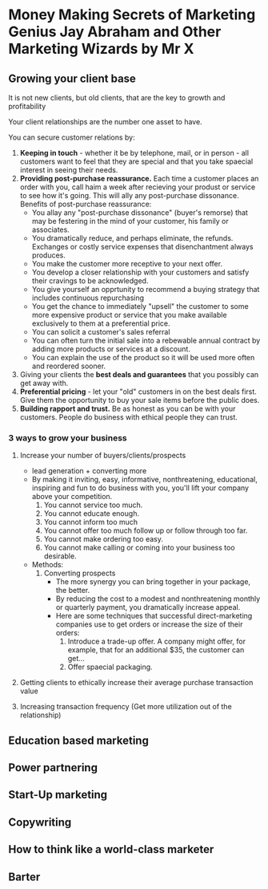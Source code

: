 # Money Making Secrets of Marketing Genius Jay Abraham and Other Marketing Wizards by Mr X

## Growing your client base

It is not new clients, but old clients, that are the key to growth and profitability

Your client relationships are the number one asset to have. 

You can secure customer relations by:

1. **Keeping in touch** - whether it be by telephone, mail, or in person - all customers want to feel that they are special and that you take spaecial interest in seeing their needs.
2. **Providing post-purchase reassurance.** Each time a customer places an order with you, call haim a week after recieving your produst or service to see how it's going. This will ally any post-purchase dissonance. Benefits of post-purchase reassurance:
   - You allay any "post-purchase dissonance" (buyer's remorse) that may be festering in the mind of your customer, his family or associates.
   - You dramatically reduce, and perhaps eliminate, the refunds. Exchanges or costly service expenses that disenchantment always produces.
   - You make the customer more receptive to your next offer.
   - You develop a closer relationship with your customers and satisfy their cravings to be acknowledged.
   - You give yourself an opprtunity to recommend a buying strategy that includes continuous repurchasing
   - You get the chance to immediately "upsell" the customer to some more expensive product or service that you make available exclusively to them at a preferential price.
   - You can solicit a customer's sales referral
   - You can often turn the initial sale into a rebewable annual contract by adding more products or services at a discount.
   - You can explain the use of the product so it will be used more often and reordered sooner.
3. Giving your clients the **best deals and guarantees** that you possibly can get away with.
4. **Preferential pricing** - let your "old" customers in on the best deals first. Give them the opportunity to buy your sale items before the public does.
5. **Building rapport and trust.** Be as honest as you can be with your customers. People do business with ethical people they can trust.

### 3 ways to grow your business

1. Increase your number of buyers/clients/prospects
   - lead generation + converting more
   - By making it inviting, easy, informative, nonthreatening, educational, inspiring and fun to do business with you, you'll lift your company above your competition.
      1. You cannot service too much.
      2. You cannot educate enough.
      3. You cannot inform too much
      4. You cannot offer too much follow up or follow through too far.
      5. You cannot make ordering too easy.
      6. You cannot make calling or coming into your business too desirable.
   - Methods:
      1. Converting prospects
         - The more synergy you can bring together in your package, the better.
         - By reducing the cost to a modest and nonthreatening monthly or quarterly payment, you dramatically increase appeal.
         - Here are some techniques that successful direct-marketing companies use to get orders or increase the size of their orders:
            1. Introduce a trade-up offer. A company might offer, for example, that for an additional $35, the customer can get...
            2. Offer spaecial packaging. 
         
2. Getting clients to ethically increase their average purchase transaction value
3. Increasing transaction frequency (Get more utilization out of the relationship)

   
   




## Education based marketing

## Power partnering

## Start-Up marketing

## Copywriting

## How to think like a world-class marketer

## Barter

